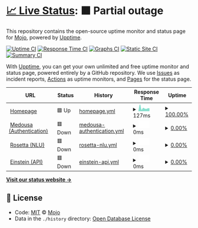 # [📈 Live Status](https://status.conan-ai.co): <!--live status--> **🟧 Partial outage**

This repository contains the open-source uptime monitor and status page for [Mojo](mojorepo.fun), powered by [Upptime](https://github.com/upptime/upptime).

[![Uptime CI](https://github.com/koj-co/upptime/workflows/Uptime%20CI/badge.svg)](https://github.com/koj-co/upptime/actions?query=workflow%3A%22Uptime+CI%22)
[![Response Time CI](https://github.com/koj-co/upptime/workflows/Response%20Time%20CI/badge.svg)](https://github.com/koj-co/upptime/actions?query=workflow%3A%22Response+Time+CI%22)
[![Graphs CI](https://github.com/koj-co/upptime/workflows/Graphs%20CI/badge.svg)](https://github.com/koj-co/upptime/actions?query=workflow%3A%22Graphs+CI%22)
[![Static Site CI](https://github.com/koj-co/upptime/workflows/Static%20Site%20CI/badge.svg)](https://github.com/koj-co/upptime/actions?query=workflow%3A%22Static+Site+CI%22)
[![Summary CI](https://github.com/koj-co/upptime/workflows/Summary%20CI/badge.svg)](https://github.com/koj-co/upptime/actions?query=workflow%3A%22Summary+CI%22)

With [Upptime](https://upptime.js.org), you can get your own unlimited and free uptime monitor and status page, powered entirely by a GitHub repository. We use [Issues](https://github.com/1MaddieX/conan-status/issues) as incident reports, [Actions](https://github.com/1MaddieX/conan-status/actions) as uptime monitors, and [Pages](https://status.conan-ai.co) for the status page.

<!--start: status pages-->
<!-- This summary is generated by Upptime (https://github.com/upptime/upptime) -->
<!-- Do not edit this manually, your changes will be overwritten -->
<!-- prettier-ignore -->
| URL | Status | History | Response Time | Uptime |
| --- | ------ | ------- | ------------- | ------ |
| <img alt="" src="https://favicons.githubusercontent.com/conan-ai.co" height="13"> [Homepage](https://conan-ai.co) | 🟩 Up | [homepage.yml](https://github.com/1MaddieX/conan-status/commits/HEAD/history/homepage.yml) | <details><summary><img alt="Response time graph" src="./graphs/homepage/response-time-week.png" height="20"> 127ms</summary><br><a href="https://status.conan-ai.co/history/homepage"><img alt="Response time 201" src="https://img.shields.io/endpoint?url=https%3A%2F%2Fraw.githubusercontent.com%2F1MaddieX%2Fconan-status%2FHEAD%2Fapi%2Fhomepage%2Fresponse-time.json"></a><br><a href="https://status.conan-ai.co/history/homepage"><img alt="24-hour response time 86" src="https://img.shields.io/endpoint?url=https%3A%2F%2Fraw.githubusercontent.com%2F1MaddieX%2Fconan-status%2FHEAD%2Fapi%2Fhomepage%2Fresponse-time-day.json"></a><br><a href="https://status.conan-ai.co/history/homepage"><img alt="7-day response time 127" src="https://img.shields.io/endpoint?url=https%3A%2F%2Fraw.githubusercontent.com%2F1MaddieX%2Fconan-status%2FHEAD%2Fapi%2Fhomepage%2Fresponse-time-week.json"></a><br><a href="https://status.conan-ai.co/history/homepage"><img alt="30-day response time 214" src="https://img.shields.io/endpoint?url=https%3A%2F%2Fraw.githubusercontent.com%2F1MaddieX%2Fconan-status%2FHEAD%2Fapi%2Fhomepage%2Fresponse-time-month.json"></a><br><a href="https://status.conan-ai.co/history/homepage"><img alt="1-year response time 201" src="https://img.shields.io/endpoint?url=https%3A%2F%2Fraw.githubusercontent.com%2F1MaddieX%2Fconan-status%2FHEAD%2Fapi%2Fhomepage%2Fresponse-time-year.json"></a></details> | <details><summary><a href="https://status.conan-ai.co/history/homepage">100.00%</a></summary><a href="https://status.conan-ai.co/history/homepage"><img alt="All-time uptime 99.98%" src="https://img.shields.io/endpoint?url=https%3A%2F%2Fraw.githubusercontent.com%2F1MaddieX%2Fconan-status%2FHEAD%2Fapi%2Fhomepage%2Fuptime.json"></a><br><a href="https://status.conan-ai.co/history/homepage"><img alt="24-hour uptime 100.00%" src="https://img.shields.io/endpoint?url=https%3A%2F%2Fraw.githubusercontent.com%2F1MaddieX%2Fconan-status%2FHEAD%2Fapi%2Fhomepage%2Fuptime-day.json"></a><br><a href="https://status.conan-ai.co/history/homepage"><img alt="7-day uptime 100.00%" src="https://img.shields.io/endpoint?url=https%3A%2F%2Fraw.githubusercontent.com%2F1MaddieX%2Fconan-status%2FHEAD%2Fapi%2Fhomepage%2Fuptime-week.json"></a><br><a href="https://status.conan-ai.co/history/homepage"><img alt="30-day uptime 100.00%" src="https://img.shields.io/endpoint?url=https%3A%2F%2Fraw.githubusercontent.com%2F1MaddieX%2Fconan-status%2FHEAD%2Fapi%2Fhomepage%2Fuptime-month.json"></a><br><a href="https://status.conan-ai.co/history/homepage"><img alt="1-year uptime 99.98%" src="https://img.shields.io/endpoint?url=https%3A%2F%2Fraw.githubusercontent.com%2F1MaddieX%2Fconan-status%2FHEAD%2Fapi%2Fhomepage%2Fuptime-year.json"></a></details>
| <img alt="" src="https://favicons.githubusercontent.com/auth.conan-ai.co" height="13"> [Medousa (Authentication)](https://auth.conan-ai.co:32168/) | 🟥 Down | [medousa-authentication.yml](https://github.com/1MaddieX/conan-status/commits/HEAD/history/medousa-authentication.yml) | <details><summary><img alt="Response time graph" src="./graphs/medousa-authentication/response-time-week.png" height="20"> 0ms</summary><br><a href="https://status.conan-ai.co/history/medousa-authentication"><img alt="Response time 227" src="https://img.shields.io/endpoint?url=https%3A%2F%2Fraw.githubusercontent.com%2F1MaddieX%2Fconan-status%2FHEAD%2Fapi%2Fmedousa-authentication%2Fresponse-time.json"></a><br><a href="https://status.conan-ai.co/history/medousa-authentication"><img alt="24-hour response time 0" src="https://img.shields.io/endpoint?url=https%3A%2F%2Fraw.githubusercontent.com%2F1MaddieX%2Fconan-status%2FHEAD%2Fapi%2Fmedousa-authentication%2Fresponse-time-day.json"></a><br><a href="https://status.conan-ai.co/history/medousa-authentication"><img alt="7-day response time 0" src="https://img.shields.io/endpoint?url=https%3A%2F%2Fraw.githubusercontent.com%2F1MaddieX%2Fconan-status%2FHEAD%2Fapi%2Fmedousa-authentication%2Fresponse-time-week.json"></a><br><a href="https://status.conan-ai.co/history/medousa-authentication"><img alt="30-day response time 0" src="https://img.shields.io/endpoint?url=https%3A%2F%2Fraw.githubusercontent.com%2F1MaddieX%2Fconan-status%2FHEAD%2Fapi%2Fmedousa-authentication%2Fresponse-time-month.json"></a><br><a href="https://status.conan-ai.co/history/medousa-authentication"><img alt="1-year response time 227" src="https://img.shields.io/endpoint?url=https%3A%2F%2Fraw.githubusercontent.com%2F1MaddieX%2Fconan-status%2FHEAD%2Fapi%2Fmedousa-authentication%2Fresponse-time-year.json"></a></details> | <details><summary><a href="https://status.conan-ai.co/history/medousa-authentication">0.00%</a></summary><a href="https://status.conan-ai.co/history/medousa-authentication"><img alt="All-time uptime 42.41%" src="https://img.shields.io/endpoint?url=https%3A%2F%2Fraw.githubusercontent.com%2F1MaddieX%2Fconan-status%2FHEAD%2Fapi%2Fmedousa-authentication%2Fuptime.json"></a><br><a href="https://status.conan-ai.co/history/medousa-authentication"><img alt="24-hour uptime 0.00%" src="https://img.shields.io/endpoint?url=https%3A%2F%2Fraw.githubusercontent.com%2F1MaddieX%2Fconan-status%2FHEAD%2Fapi%2Fmedousa-authentication%2Fuptime-day.json"></a><br><a href="https://status.conan-ai.co/history/medousa-authentication"><img alt="7-day uptime 0.00%" src="https://img.shields.io/endpoint?url=https%3A%2F%2Fraw.githubusercontent.com%2F1MaddieX%2Fconan-status%2FHEAD%2Fapi%2Fmedousa-authentication%2Fuptime-week.json"></a><br><a href="https://status.conan-ai.co/history/medousa-authentication"><img alt="30-day uptime 0.00%" src="https://img.shields.io/endpoint?url=https%3A%2F%2Fraw.githubusercontent.com%2F1MaddieX%2Fconan-status%2FHEAD%2Fapi%2Fmedousa-authentication%2Fuptime-month.json"></a><br><a href="https://status.conan-ai.co/history/medousa-authentication"><img alt="1-year uptime 42.41%" src="https://img.shields.io/endpoint?url=https%3A%2F%2Fraw.githubusercontent.com%2F1MaddieX%2Fconan-status%2FHEAD%2Fapi%2Fmedousa-authentication%2Fuptime-year.json"></a></details>
| <img alt="" src="https://favicons.githubusercontent.com/nlu.conan-ai.co" height="13"> [Rosetta (NLU)](https://nlu.conan-ai.co:32168/) | 🟥 Down | [rosetta-nlu.yml](https://github.com/1MaddieX/conan-status/commits/HEAD/history/rosetta-nlu.yml) | <details><summary><img alt="Response time graph" src="./graphs/rosetta-nlu/response-time-week.png" height="20"> 0ms</summary><br><a href="https://status.conan-ai.co/history/rosetta-nlu"><img alt="Response time 185" src="https://img.shields.io/endpoint?url=https%3A%2F%2Fraw.githubusercontent.com%2F1MaddieX%2Fconan-status%2FHEAD%2Fapi%2Frosetta-nlu%2Fresponse-time.json"></a><br><a href="https://status.conan-ai.co/history/rosetta-nlu"><img alt="24-hour response time 0" src="https://img.shields.io/endpoint?url=https%3A%2F%2Fraw.githubusercontent.com%2F1MaddieX%2Fconan-status%2FHEAD%2Fapi%2Frosetta-nlu%2Fresponse-time-day.json"></a><br><a href="https://status.conan-ai.co/history/rosetta-nlu"><img alt="7-day response time 0" src="https://img.shields.io/endpoint?url=https%3A%2F%2Fraw.githubusercontent.com%2F1MaddieX%2Fconan-status%2FHEAD%2Fapi%2Frosetta-nlu%2Fresponse-time-week.json"></a><br><a href="https://status.conan-ai.co/history/rosetta-nlu"><img alt="30-day response time 0" src="https://img.shields.io/endpoint?url=https%3A%2F%2Fraw.githubusercontent.com%2F1MaddieX%2Fconan-status%2FHEAD%2Fapi%2Frosetta-nlu%2Fresponse-time-month.json"></a><br><a href="https://status.conan-ai.co/history/rosetta-nlu"><img alt="1-year response time 185" src="https://img.shields.io/endpoint?url=https%3A%2F%2Fraw.githubusercontent.com%2F1MaddieX%2Fconan-status%2FHEAD%2Fapi%2Frosetta-nlu%2Fresponse-time-year.json"></a></details> | <details><summary><a href="https://status.conan-ai.co/history/rosetta-nlu">0.00%</a></summary><a href="https://status.conan-ai.co/history/rosetta-nlu"><img alt="All-time uptime 42.39%" src="https://img.shields.io/endpoint?url=https%3A%2F%2Fraw.githubusercontent.com%2F1MaddieX%2Fconan-status%2FHEAD%2Fapi%2Frosetta-nlu%2Fuptime.json"></a><br><a href="https://status.conan-ai.co/history/rosetta-nlu"><img alt="24-hour uptime 0.00%" src="https://img.shields.io/endpoint?url=https%3A%2F%2Fraw.githubusercontent.com%2F1MaddieX%2Fconan-status%2FHEAD%2Fapi%2Frosetta-nlu%2Fuptime-day.json"></a><br><a href="https://status.conan-ai.co/history/rosetta-nlu"><img alt="7-day uptime 0.00%" src="https://img.shields.io/endpoint?url=https%3A%2F%2Fraw.githubusercontent.com%2F1MaddieX%2Fconan-status%2FHEAD%2Fapi%2Frosetta-nlu%2Fuptime-week.json"></a><br><a href="https://status.conan-ai.co/history/rosetta-nlu"><img alt="30-day uptime 0.00%" src="https://img.shields.io/endpoint?url=https%3A%2F%2Fraw.githubusercontent.com%2F1MaddieX%2Fconan-status%2FHEAD%2Fapi%2Frosetta-nlu%2Fuptime-month.json"></a><br><a href="https://status.conan-ai.co/history/rosetta-nlu"><img alt="1-year uptime 42.39%" src="https://img.shields.io/endpoint?url=https%3A%2F%2Fraw.githubusercontent.com%2F1MaddieX%2Fconan-status%2FHEAD%2Fapi%2Frosetta-nlu%2Fuptime-year.json"></a></details>
| <img alt="" src="https://favicons.githubusercontent.com/api.conan-ai.co" height="13"> [Einstein (API)](https://api.conan-ai.co:32168/) | 🟥 Down | [einstein-api.yml](https://github.com/1MaddieX/conan-status/commits/HEAD/history/einstein-api.yml) | <details><summary><img alt="Response time graph" src="./graphs/einstein-api/response-time-week.png" height="20"> 0ms</summary><br><a href="https://status.conan-ai.co/history/einstein-api"><img alt="Response time 182" src="https://img.shields.io/endpoint?url=https%3A%2F%2Fraw.githubusercontent.com%2F1MaddieX%2Fconan-status%2FHEAD%2Fapi%2Feinstein-api%2Fresponse-time.json"></a><br><a href="https://status.conan-ai.co/history/einstein-api"><img alt="24-hour response time 0" src="https://img.shields.io/endpoint?url=https%3A%2F%2Fraw.githubusercontent.com%2F1MaddieX%2Fconan-status%2FHEAD%2Fapi%2Feinstein-api%2Fresponse-time-day.json"></a><br><a href="https://status.conan-ai.co/history/einstein-api"><img alt="7-day response time 0" src="https://img.shields.io/endpoint?url=https%3A%2F%2Fraw.githubusercontent.com%2F1MaddieX%2Fconan-status%2FHEAD%2Fapi%2Feinstein-api%2Fresponse-time-week.json"></a><br><a href="https://status.conan-ai.co/history/einstein-api"><img alt="30-day response time 0" src="https://img.shields.io/endpoint?url=https%3A%2F%2Fraw.githubusercontent.com%2F1MaddieX%2Fconan-status%2FHEAD%2Fapi%2Feinstein-api%2Fresponse-time-month.json"></a><br><a href="https://status.conan-ai.co/history/einstein-api"><img alt="1-year response time 182" src="https://img.shields.io/endpoint?url=https%3A%2F%2Fraw.githubusercontent.com%2F1MaddieX%2Fconan-status%2FHEAD%2Fapi%2Feinstein-api%2Fresponse-time-year.json"></a></details> | <details><summary><a href="https://status.conan-ai.co/history/einstein-api">0.00%</a></summary><a href="https://status.conan-ai.co/history/einstein-api"><img alt="All-time uptime 42.41%" src="https://img.shields.io/endpoint?url=https%3A%2F%2Fraw.githubusercontent.com%2F1MaddieX%2Fconan-status%2FHEAD%2Fapi%2Feinstein-api%2Fuptime.json"></a><br><a href="https://status.conan-ai.co/history/einstein-api"><img alt="24-hour uptime 0.00%" src="https://img.shields.io/endpoint?url=https%3A%2F%2Fraw.githubusercontent.com%2F1MaddieX%2Fconan-status%2FHEAD%2Fapi%2Feinstein-api%2Fuptime-day.json"></a><br><a href="https://status.conan-ai.co/history/einstein-api"><img alt="7-day uptime 0.00%" src="https://img.shields.io/endpoint?url=https%3A%2F%2Fraw.githubusercontent.com%2F1MaddieX%2Fconan-status%2FHEAD%2Fapi%2Feinstein-api%2Fuptime-week.json"></a><br><a href="https://status.conan-ai.co/history/einstein-api"><img alt="30-day uptime 0.00%" src="https://img.shields.io/endpoint?url=https%3A%2F%2Fraw.githubusercontent.com%2F1MaddieX%2Fconan-status%2FHEAD%2Fapi%2Feinstein-api%2Fuptime-month.json"></a><br><a href="https://status.conan-ai.co/history/einstein-api"><img alt="1-year uptime 42.41%" src="https://img.shields.io/endpoint?url=https%3A%2F%2Fraw.githubusercontent.com%2F1MaddieX%2Fconan-status%2FHEAD%2Fapi%2Feinstein-api%2Fuptime-year.json"></a></details>

<!--end: status pages-->

[**Visit our status website →**](https://status.conan-ai.co)

## 📄 License

- Code: [MIT](./LICENSE) © [Mojo](mojorepo.fun)
- Data in the `./history` directory: [Open Database License](https://opendatacommons.org/licenses/odbl/1-0/)

